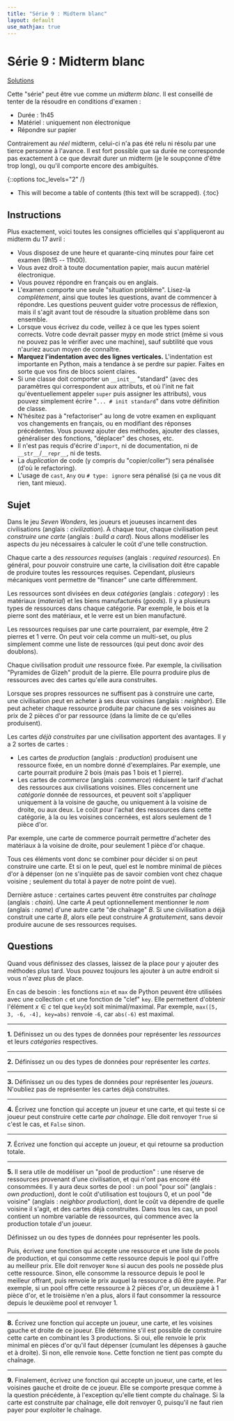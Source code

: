 ```yaml
---
title: "Série 9 : Midterm blanc"
layout: default
use_mathjax: true
---
```


# Série 9 : Midterm blanc

[Solutions](https://github.com/epfl-cs-112-ma/solutions-serie-09)

Cette "série" peut être vue comme un *midterm blanc*.
Il est conseillé de tenter de la résoudre en conditions d'examen :

* Durée : 1h45
* Matériel : uniquement non électronique
* Répondre sur papier

Contrairement au *réel* midterm, celui-ci n'a pas été relu ni résolu par une tierce personne à l'avance.
Il est fort possible que sa durée ne corresponde pas exactement à ce que devrait durer un midterm (je le soupçonne d'être trop long), ou qu'il comporte encore des ambiguïtés.

{::options toc_levels="2" /}

* This will become a table of contents (this text will be scrapped).
{:toc}

## Instructions

Plus exactement, voici toutes les consignes officielles qui s'appliqueront au midterm du 17 avril :

* Vous disposez de une heure et quarante-cinq minutes pour faire cet examen (9h15 -- 11h00).
* Vous avez droit à toute documentation papier, mais aucun matériel électronique.
* Vous pouvez répondre en français ou en anglais.
* L'examen comporte une seule "situation problème".
  Lisez-la *complètement*, ainsi que toutes les questions, avant de commencer à répondre.
  Les questions peuvent guider votre processus de réflexion, mais il s'agit avant tout de résoudre la situation problème dans son ensemble.
* Lorsque vous écrivez du code, veillez à ce que les types soient corrects.
  Votre code devrait passer mypy en mode strict (même si vous ne pouvez pas le vérifier avec une machine), sauf subtilité que vous n'auriez aucun moyen de connaître.
* **Marquez l'indentation avec des lignes verticales.**
  L'indentation est importante en Python, mais a tendance à se perdre sur papier.
  Faites en sorte que vos fins de blocs soient claires.
* Si une classe doit comporter un `__init__` "standard" (avec des paramètres qui correspondent aux attributs, et où l'init ne fait qu'éventuellement appeler `super` puis assigner les attributs), vous pouvez simplement écrire "`... # init standard`" dans votre définition de classe.
* N'hésitez pas à "refactoriser" au long de votre examen en expliquant vos changements en français, ou en modifiant des réponses précédentes.
  Vous pouvez ajouter des méthodes, ajouter des classes, généraliser des fonctions, "déplacer" des choses, etc.
* Il n'est pas requis d'écrire d'`import`, ni de documentation, ni de `__str__`/`__repr__`, ni de tests.
* La *duplication* de code (y compris du "copier/coller") sera pénalisée (d'où le refactoring).
* L'usage de `cast`, `Any` ou `# type: ignore` sera pénalisé (si ça ne vous dit rien, tant mieux).

## Sujet

Dans le jeu *Seven Wonders*, les joueurs et joueuses incarnent des civilisations (anglais : *civilization*).
À chaque tour, chaque civilisation peut *construire une carte* (anglais : *build a card*).
Nous allons modéliser les aspects du jeu nécessaires à calculer le coût d'une telle construction.

Chaque carte a des *ressources requises* (anglais : *required resources*).
En général, pour pouvoir construire une carte, la civilisation doit être capable de produire toutes les ressources requises.
Cependant, plusieurs mécaniques vont permettre de "financer" une carte différemment.

Les ressources sont divisées en deux *catégories* (anglais : *category*) : les matériaux (*material*) et les biens manufacturés (*goods*).
Il y a plusieurs types de ressources dans chaque catégorie.
Par exemple, le bois et la pierre sont des matériaux, et le verre est un bien manufacturé.

Les ressources requises par une carte pourraient, par exemple, être 2 pierres et 1 verre.
On peut voir cela comme un multi-set, ou plus simplement comme une liste de ressources (qui peut donc avoir des doublons).

Chaque civilisation produit *une* ressource fixée.
Par exemple, la civilisation "Pyramides de Gizeh" produit de la pierre.
Elle pourra produire plus de ressources avec des cartes qu'elle aura construites.

Lorsque ses propres ressources ne suffisent pas à construire une carte, une civilisation peut en acheter à ses deux voisines (anglais : *neighbor*).
Elle peut acheter chaque ressource produite par chacune de ses voisines au prix de 2 pièces d'or par ressource (dans la limite de ce qu'elles produisent).

Les cartes *déjà construites* par une civilisation apportent des avantages.
Il y a 2 sortes de cartes :

* Les cartes de *production* (anglais : *production*) produisent une ressource fixée, en un nombre donné d'exemplaires.
  Par exemple, une carte pourrait produire 2 bois (mais pas 1 bois et 1 pierre).
* Les cartes de *commerce* (anglais : *commerce*) réduisent le tarif d'achat des ressources aux civilisations voisines.
  Elles concernent une *catégorie* donnée de ressources, et peuvent soit s'appliquer uniquement à la voisine de gauche, ou uniquement à la voisine de droite, ou aux deux.
  Le coût pour l'achat des ressources dans cette catégorie, à la ou les voisines concernées, est alors seulement de 1 pièce d'or.

Par exemple, une carte de commerce pourrait permettre d'acheter des matériaux à la voisine de droite, pour seulement 1 pièce d'or chaque.

Tous ces éléments vont donc se combiner pour décider si on peut construire une carte.
Et si on le peut, quel est le nombre minimal de pièces d'or à dépenser (on ne s'inquiète pas de savoir combien vont chez chaque voisine ; seulement du total à payer de notre point de vue).

Dernière astuce : certaines cartes peuvent être construites par *chaînage* (anglais : *chain*).
Une carte $A$ peut optionnellement mentionner le *nom* (anglais : *name*) d'une autre carte "de chaînage" $B$.
Si une civilisation a déjà construit une carte $B$, alors elle peut construire $A$ *gratuitement*, sans devoir produire aucune de ses ressources requises.

## Questions

Quand vous définissez des classes, laissez de la place pour y ajouter des méthodes plus tard.
Vous pouvez toujours les ajouter à un autre endroit si vous n'avez plus de place.

En cas de besoin : les fonctions `min` et `max` de Python peuvent être utilisées avec une collection `c` et une fonction de "clef" `key`.
Elle permettent d'obtenir l'élément $x \in c$ tel que $\texttt{key}(x)$ soit minimal/maximal.
Par exemple, `max([5, 3, -6, -4], key=abs)` renvoie `-6`, car `abs(-6)` est maximal.

---

**1.** Définissez un ou des types de données pour représenter les *ressources* et leurs *catégories* respectives.

---

**2.** Définissez un ou des types de données pour représenter les *cartes*.

---

**3.** Définissez un ou des types de données pour représenter les *joueurs*.
N'oubliez pas de représenter les cartes déjà construites.

---

**4.** Écrivez une fonction qui accepte un joueur et une carte, et qui teste si ce joueur peut construire cette carte *par chaînage*.
Elle doit renvoyer `True` si c'est le cas, et `False` sinon.

---

**7.** Écrivez une fonction qui accepte un joueur, et qui retourne sa production totale.

---

**5.** Il sera utile de modéliser un "pool de production" : une réserve de ressources provenant d'une civilisation, et qui n'ont pas encore été consommées.
Il y aura deux sortes de pool : un pool "pour soi" (anglais : *own production*), dont le coût d'utilisation est toujours 0, et un pool "de voisine" (anglais : *neighbor production*), dont le coût va dépendre de quelle voisine il s'agit, et des cartes déjà construites.
Dans tous les cas, un pool contient un nombre variable de ressources, qui commence avec la production totale d'un joueur.

Définissez un ou des types de données pour représenter les pools.

Puis, écrivez une fonction qui accepte une ressource et une liste de pools de production, et qui consomme cette ressource depuis le pool qui l'offre au meilleur prix.
Elle doit renvoyer `None` si aucun des pools ne possède plus cette ressource.
Sinon, elle consomme la ressource depuis le pool le meilleur offrant, puis renvoie le prix auquel la ressource a dû être payée.
Par exemple, si un pool offre cette ressource à 2 pièces d'or, un deuxième à 1 pièce d'or, et le troisième n'en a plus, alors il faut consommer la ressource depuis le deuxième pool et renvoyer 1.

---

**8.** Écrivez une fonction qui accepte un joueur, une carte, et les voisines gauche et droite de ce joueur.
Elle détermine s'il est possible de construire cette carte en combinant les 3 productions.
Si oui, elle renvoie le prix minimal en pièces d'or qu'il faut dépenser (cumulant les dépenses à gauche et à droite).
Si non, elle renvoie `None`.
Cette fonction ne tient pas compte du chaînage.

---

**9.** Finalement, écrivez une fonction qui accepte un joueur, une carte, et les voisines gauche et droite de ce joueur.
Elle se comporte presque comme à la question précédente, à l'exception qu'elle tient compte du chaînage.
Si la carte est construite par chaînage, elle doit renvoyer 0, puisqu'il ne faut rien payer pour exploiter le chaînage.
